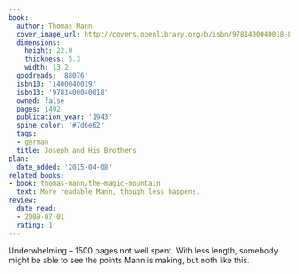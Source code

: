 ```yaml
---
book:
  author: Thomas Mann
  cover_image_url: http://covers.openlibrary.org/b/isbn/9781400040018-L.jpg
  dimensions:
    height: 22.0
    thickness: 5.3
    width: 13.2
  goodreads: '88076'
  isbn10: '1400040019'
  isbn13: '9781400040018'
  owned: false
  pages: 1492
  publication_year: '1943'
  spine_color: '#7d6e62'
  tags:
  - german
  title: Joseph and His Brothers
plan:
  date_added: '2015-04-08'
related_books:
- book: thomas-mann/the-magic-mountain
  text: More readable Mann, though less happens.
review:
  date_read:
  - 2009-07-01
  rating: 1
---
```


Underwhelming – 1500 pages not well spent. With less length, somebody might be able to see the points Mann is making,
but noth like this.
